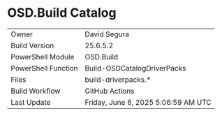 ﻿# OSD.Build Catalog

| | |
|-|-|
| Owner | David Segura |
| Build Version | 25.6.5.2 |
| PowerShell Module | OSD.Build |
| PowerShell Function | Build-OSDCatalogDriverPacks |
| Files | build-driverpacks.* |
| Build Workflow | GitHub Actions |
| Last Update | Friday, June 6, 2025 5:06:59 AM UTC |
